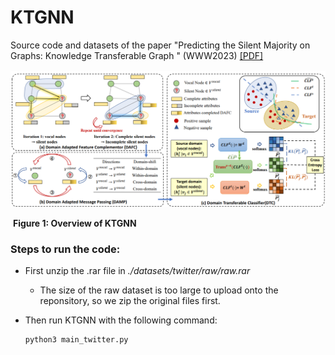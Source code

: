 # KTGNN
Source code and datasets of the paper "Predicting the Silent Majority on Graphs: Knowledge Transferable Graph " (WWW2023) [[PDF]](https://arxiv.org/abs/2302.00873)

<img src="model_archtecture.png" style="zoom:75%;" />

​																**Figure 1: Overview of KTGNN**

### Steps to run the code:

* First unzip the .rar file in *./datasets/twitter/raw/raw.rar*

  * The size of the raw dataset is too large to upload onto  the reponsitory, so we zip the original files first.
* Then run KTGNN with the following command:

  ```shell
  python3 main_twitter.py
  ```

  
